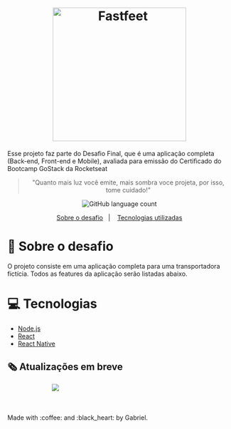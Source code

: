 <h1 align="center">
  <img alt="Fastfeet" title="Fastfeet" src="https://user-images.githubusercontent.com/53301430/73714014-4579ea80-46ee-11ea-9c34-da7069b1265c.png" width="300px" />
</h1>

<p>Esse projeto faz parte do Desafio Final, que é uma aplicação completa (Back-end, Front-end e Mobile), avaliada para emissão do Certificado do Bootcamp GoStack da Rocketseat</p>

<blockquote align="center">"Quanto mais luz você emite, mais sombra voce projeta, por isso, tome cuidado!"</blockquote>

<p align="center">
  <img alt="GitHub language count" src="https://img.shields.io/github/languages/count/perinazzoo/fastfeet?color=%2304D361">
</p>

<p align="center">
  <a href="#feet-sobre-o-desafio">Sobre o desafio</a>&nbsp;&nbsp;&nbsp;|&nbsp;&nbsp;&nbsp;
  <a href="#computer-tecnologias">Tecnologias utilizadas</a>
</p>


# :feet: Sobre o desafio

O projeto consiste em uma aplicação completa para uma transportadora fictícia. Todos as features da aplicação serão listadas abaixo.


# :computer: Tecnologias

* <a target="_blank" href="https://nodejs.org/en/">Node.js</a>
* <a target="_blank" href="https://pt-br.reactjs.org/">React</a>
* <a target="_blank" href="https://facebook.github.io/react-native/">React Native</a>

## :newspaper_roll: Atualizações em breve
<div style="margin-left: 100px">
<img src="https://user-images.githubusercontent.com/53301430/73714713-84a93b00-46f0-11ea-8364-cb736ed395ed.gif"/>
</div>
<br>
<br>
<br>
Made with :coffee: and :black_heart: by Gabriel.